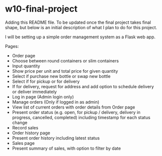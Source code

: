 # w10-final-project

Adding this README file. To be updated once the final project takes final shape, but below is an initial description of what I plan to do for this project.

I will be setting up a simple order management system as a Flask web app.

Pages:
- Order page
-   Choose between round containers or slim containers
-   Input quantity
-   Show price per unit and total price for given quantity
-   Select if purchase new bottle or swap new bottle
-   Select if for pickup or for delivery
-   If for delivery, request for address and add option to schedule delivery or deliver immediately
- Log in page (Admin login only)
- Manage orders (Only if logged in as admin)
-   View list of current orders with order details from Order page
-   Present order status (e.g. open, for pickup / delivery, delivery in progress, cancelled, completed) including timestamp for each status change
-   Record sales
- Order history page
-   Present order history including latest status
- Sales page
-   Present summary of sales, with option to filter by date
